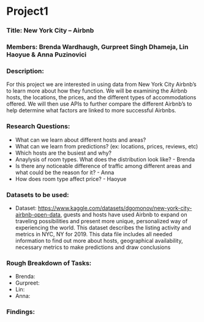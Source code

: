 # Project1

### Title: New York City – Airbnb


### Members: Brenda Wardhaugh, Gurpreet Singh Dhameja, Lin Haoyue & Anna Puzinovici


### Description:
For this project we are interested in using data from New York City Airbnb’s to learn more about how they function. We will be examining the Airbnb hosts, the locations, the prices, and the different types of accommodations offered. We will then use APIs to further compare the different Airbnb’s to help determine what factors are linked to more successful Airbnbs.


### Research Questions:
* What can we learn about different hosts and areas?
* What can we learn from predictions? (ex: locations, prices, reviews, etc)
* Which hosts are the busiest and why?
* Anaylysis of room types. What does the distribution look like? - Brenda
* Is there any noticeable difference of traffic among different areas and what could be the reason for it? - Anna
* How does room type affect price? - Haoyue


### Datasets to be used:
* Dataset: https://www.kaggle.com/datasets/dgomonov/new-york-city-airbnb-open-data, guests and hosts have used Airbnb to expand on traveling possibilities and present more unique, personalized way of experiencing the world. This dataset describes the listing activity and metrics in NYC, NY for 2019. This data file includes all needed information to find out more about hosts, geographical availability, necessary metrics to make predictions and draw conclusions

### Rough Breakdown of Tasks:
* Brenda: 
* Gurpreet:
* Lin:
* Anna: 


### Findings:







